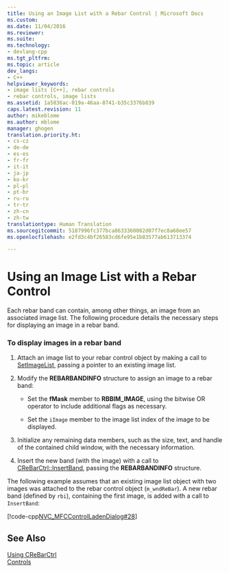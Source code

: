 ```yaml
---
title: Using an Image List with a Rebar Control | Microsoft Docs
ms.custom: 
ms.date: 11/04/2016
ms.reviewer: 
ms.suite: 
ms.technology:
- devlang-cpp
ms.tgt_pltfrm: 
ms.topic: article
dev_langs:
- C++
helpviewer_keywords:
- image lists [C++], rebar controls
- rebar controls, image lists
ms.assetid: 1a5836ac-019a-46aa-8741-b35c3376b839
caps.latest.revision: 11
author: mikeblome
ms.author: mblome
manager: ghogen
translation.priority.ht:
- cs-cz
- de-de
- es-es
- fr-fr
- it-it
- ja-jp
- ko-kr
- pl-pl
- pt-br
- ru-ru
- tr-tr
- zh-cn
- zh-tw
translationtype: Human Translation
ms.sourcegitcommit: 5187996fc377bca8633360082d07f7ec8a68ee57
ms.openlocfilehash: e2fd3c4bf26583cd6fe95e1b83577ab613713374

---
```

# Using an Image List with a Rebar Control
Each rebar band can contain, among other things, an image from an associated image list. The following procedure details the necessary steps for displaying an image in a rebar band.  
  
### To display images in a rebar band  
  
1.  Attach an image list to your rebar control object by making a call to [SetImageList](../mfc/reference/crebarctrl-class.md#crebarctrl__setimagelist), passing a pointer to an existing image list.  
  
2.  Modify the **REBARBANDINFO** structure to assign an image to a rebar band:  
  
    -   Set the **fMask** member to **RBBIM_IMAGE**, using the bitwise OR operator to include additional flags as necessary.  
  
    -   Set the `iImage` member to the image list index of the image to be displayed.  
  
3.  Initialize any remaining data members, such as the size, text, and handle of the contained child window, with the necessary information.  
  
4.  Insert the new band (with the image) with a call to [CReBarCtrl::InsertBand](../mfc/reference/crebarctrl-class.md#crebarctrl__insertband), passing the **REBARBANDINFO** structure.  
  
 The following example assumes that an existing image list object with two images was attached to the rebar control object (`m_wndReBar`). A new rebar band (defined by `rbi`), containing the first image, is added with a call to `InsertBand`:  
  
 [!code-cpp[NVC_MFCControlLadenDialog#28](../mfc/codesnippet/cpp/using-an-image-list-with-a-rebar-control_1.cpp)]  
  
## See Also  
 [Using CReBarCtrl](../mfc/using-crebarctrl.md)   
 [Controls](../mfc/controls-mfc.md)




<!--HONumber=Jan17_HO1-->


